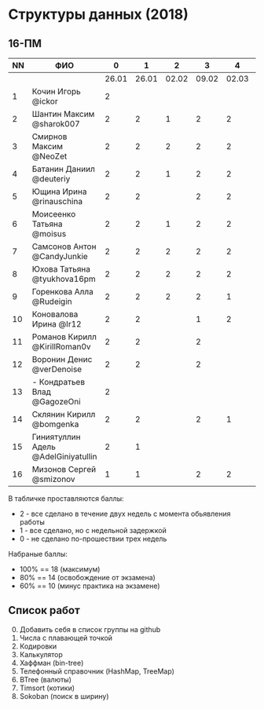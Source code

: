 ﻿# Структуры данных (2018)
## 16-ПМ

| NN  | ФИО                                 | 0     | 1     | 2     | 3     | 4     | 5     | 6     | 7     | 8     | Total | Exam |
| --- | ----------------------------------- | ----- | ----- | ----- | ----- | ----- | ----- | ----- | ----- | ----- | ----- | ---- |
|     |                                     | 26.01 | 26.01 | 02.02 | 09.02 | 02.03 | 02.03 | 09.03 | 16.03 | 23.03 |       |      |
| 1   | Кочин Игорь @ickor                  | 2     |       |       |       |       |       |       |       |       | 2     |      |
| 2   | Шантин Максим @sharok007            | 2     | 2     | 1     | 2     | 2     | 1     |       | 2     | 2     | 14    | 5(о) |
| 3   | Смирнов Максим @NeoZet              | 2     | 2     | 2     | 2     | 2     | 2     |       | 2     |       | 14    | 5(о) |
| 4   | Батанин Даниил  @deuteriy           | 2     | 2     | 1     | 2     | 2     | 2     |       | 2     | 2     | 15    | 5(о) |
| 5   | Ющина Ирина  @rinauschina           | 2     | 2     |       | 2     | 2     | 2     |       | 2     | 2     | 14    | 5(о) |
| 6   | Моисеенко Татьяна @moisus           | 2     | 2     | 1     | 2     | 2     | 1     |       | 2     | 2     | 14    | 5(о) |
| 7   | Самсонов Антон @CandyJunkie         | 2     | 2     | 2     | 2     | 2     | 2     | 1     | 2     | 2     | 17    | 5(о) |
| 8   | Юхова Татьяна @tyukhova16pm         | 2     | 2     | 2     | 2     | 2     | 1     |       | 2     | 2     | 15    | 5(о) |
| 9   | Горенкова Алла  @Rudeigin           | 2     | 2     | 2     | 2     | 1     | 1     |       | 2     | 2     | 14    | 5(о) |
| 10  | Коновалова Ирина @Ir12              | 2     | 2     |       | 1     | 2     | 2     | 1     | 2     | 2     | 14    | 5(о) |
| 11  | Романов Кирилл @KirillRoman0v       | 2     | 2     |       | 2     |       |       |       |       |       | 6     | 4    |
| 12  | Воронин Денис @verDenoise           | 2     | 2     |       | 2     |       |       |       | 2     | 2     | 10    | (-п) 4 |
| 13  | - Кондратьев Влад @GagozeOni        | 2     |       |       |       |       |       |       |       |       | 2     | (убыл) |
| 14  | Склянин Кирилл @bomgenka            | 2     | 2     |       | 2     | 1     | 1     |       | 2     | 2     | 12    | (-п) 4 |
| 15  | Гиниятуллин Адель @AdelGiniyatullin | 2     | 1     |       |       |       |       |       | 2     |       | 5     |      |
| 16  | Мизонов Сергей @smizonov            | 1     | 1     |       | 2     | 2     |       |       | 2     |       | 8     | 5    |

В табличке проставляются баллы:
- 2 - все сделано в течение двух недель с момента обьявления работы
- 1 - все сделано, но с недельной задержкой
- 0 - не сделано по-прошествии трех недель

Набраные баллы:
- 100% == 18 (максимум)
- 80% == 14 (освобождение от экзамена)
- 60% == 10 (минус практика на экзамене)

## Список работ
0. Добавить себя в список группы на github
1. Числа с плавающей точкой
2. Кодировки
3. Калькулятор
4. Хаффман (bin-tree)
5. Телефонный справочник (HashMap, TreeMap)
6. BTree (валюты)
7. Timsort (котики)
8. Sokoban (поиск в ширину)
